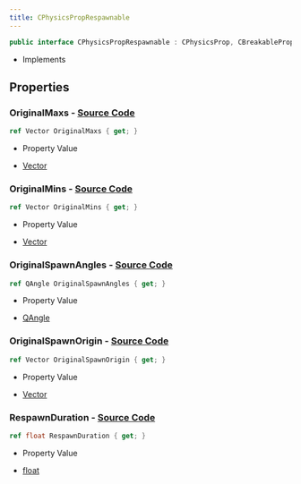 ```yaml
---
title: CPhysicsPropRespawnable
---
```


```csharp
public interface CPhysicsPropRespawnable : CPhysicsProp, CBreakableProp, CBaseProp, CBaseAnimGraph, CBaseModelEntity, CBaseEntity, CEntityInstance, ISchemaClass<CEntityInstance>, ISchemaClass<CBaseEntity>, ISchemaClass<CBaseModelEntity>, ISchemaClass<CBaseAnimGraph>, ISchemaClass<CBaseProp>, ISchemaClass<CBreakableProp>, ISchemaClass<CPhysicsProp>, ISchemaClass<CPhysicsPropRespawnable>, ISchemaField, ISchemaClass, INativeHandle
```

- Implements

## Properties

### **OriginalMaxs** - [Source Code](https://github.com/swiftly-solution/swiftlys2/blob/main/managed/src/SwiftlyS2.Generated/Schemas/Interfaces/CPhysicsPropRespawnable.cs#L22)

```csharp
ref Vector OriginalMaxs { get; }
```

- Property Value

- [Vector](/docs/api/shared/natives/vector)

### **OriginalMins** - [Source Code](https://github.com/swiftly-solution/swiftlys2/blob/main/managed/src/SwiftlyS2.Generated/Schemas/Interfaces/CPhysicsPropRespawnable.cs#L20)

```csharp
ref Vector OriginalMins { get; }
```

- Property Value

- [Vector](/docs/api/shared/natives/vector)

### **OriginalSpawnAngles** - [Source Code](https://github.com/swiftly-solution/swiftlys2/blob/main/managed/src/SwiftlyS2.Generated/Schemas/Interfaces/CPhysicsPropRespawnable.cs#L18)

```csharp
ref QAngle OriginalSpawnAngles { get; }
```

- Property Value

- [QAngle](/docs/api/shared/natives/qangle)

### **OriginalSpawnOrigin** - [Source Code](https://github.com/swiftly-solution/swiftlys2/blob/main/managed/src/SwiftlyS2.Generated/Schemas/Interfaces/CPhysicsPropRespawnable.cs#L16)

```csharp
ref Vector OriginalSpawnOrigin { get; }
```

- Property Value

- [Vector](/docs/api/shared/natives/vector)

### **RespawnDuration** - [Source Code](https://github.com/swiftly-solution/swiftlys2/blob/main/managed/src/SwiftlyS2.Generated/Schemas/Interfaces/CPhysicsPropRespawnable.cs#L24)

```csharp
ref float RespawnDuration { get; }
```

- Property Value

- [float](https://learn.microsoft.com/dotnet/api/system.single)

